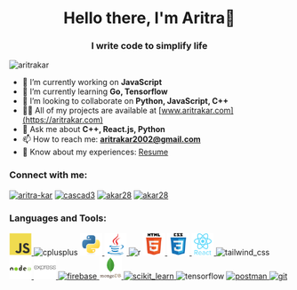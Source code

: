 <h1 align="center">Hello there, I'm Aritra👋</h1>
<h3 align="center">I write code to simplify life</h3>

<p align="left">
  <img
    src="https://komarev.com/ghpvc/?username=aritrakar&label=Profile%20views&color=0e75b6&style=flat"
    alt="aritrakar"
  />
</p>

<!-- <p align="left"> <a href="https://github.com/ryo-ma/github-profile-trophy"><img src="https://github-profile-trophy.vercel.app/?username=aritrakar&theme=onedark" alt="aritrakar" /></a> </p> -->

- 🔭 I’m currently working on **JavaScript**
- 🌱 I’m currently learning **Go, Tensorflow**
- 👯 I’m looking to collaborate on **Python, JavaScript, C++**
- 👨‍💻 All of my projects are available at [www.aritrakar.com](https://aritrakar.com)
- 💬 Ask me about **C++, React.js, Python**
- 📫 How to reach me: **aritrakar2002@gmail.com**
- 📄 Know about my experiences: [Resume](https://drive.google.com/file/d/1NeG6aCahaDHB8k4PxtL3J9LChNhYKjO7/view)

<h3 align="left"><b>Connect with me:</b></h3>
<p align="left">
  <a href="https://linkedin.com/in/aritra-kar" target="_blank"
    ><img
      align="center"
      src="https://raw.githubusercontent.com/rahuldkjain/github-profile-readme-generator/master/src/images/icons/Social/linked-in-alt.svg"
      alt="aritra-kar"
      height="30"
      width="40"
  /></a>
  <a href="https://kaggle.com/cascad3" target="_blank"
    ><img
      align="center"
      src="https://raw.githubusercontent.com/rahuldkjain/github-profile-readme-generator/master/src/images/icons/Social/kaggle.svg"
      alt="cascad3"
      height="30"
      width="40"
  /></a>
  <a href="https://www.hackerrank.com/akar28" target="_blank"
    ><img
      align="center"
      src="https://raw.githubusercontent.com/rahuldkjain/github-profile-readme-generator/master/src/images/icons/Social/hackerrank.svg"
      alt="akar28"
      height="30"
      width="40"
  /></a>
  <a href="https://www.leetcode.com/akar28" target="_blank"
    ><img
      align="center"
      src="https://raw.githubusercontent.com/rahuldkjain/github-profile-readme-generator/master/src/images/icons/Social/leet-code.svg"
      alt="akar28"
      height="30"
      width="40"
  /></a>
</p>

<h3 align="left"><b>Languages and Tools:</b></h3>
<p align="left">
    <a
        href="https://developer.mozilla.org/en-US/docs/Web/JavaScript"
        target="_blank"
    >
    <img
      src="https://raw.githubusercontent.com/devicons/devicon/master/icons/javascript/javascript-original.svg"
      alt="javascript"
      width="40"
      height="40"
    />
    </a>
    <img
        src="https://cdn.jsdelivr.net/gh/devicons/devicon/icons/cplusplus/cplusplus-original.svg"
        alt="cplusplus"
        width="40"
        height="40"
    />
    <a href="https://www.python.org" target="_blank">
        <img
        src="https://raw.githubusercontent.com/devicons/devicon/master/icons/python/python-original.svg"
        alt="python"
        width="40"
        height="40"
        />
    </a>
    <a href="https://www.java.com" target="_blank">
        <img
        src="https://raw.githubusercontent.com/devicons/devicon/master/icons/java/java-original.svg"
        alt="java"
        width="40"
        height="40"
        />
    </a>
    <img src="https://cdn.jsdelivr.net/gh/devicons/devicon/icons/r/r-original.svg" alt="r"
        width="40"
        height="40" />
    <a href="https://www.w3.org/html/" target="_blank">
        <img
        src="https://raw.githubusercontent.com/devicons/devicon/master/icons/html5/html5-original-wordmark.svg"
        alt="html5"
        width="40"
        height="40"
        />
    </a>
    <a href="https://www.w3schools.com/css/" target="_blank">
        <img
        src="https://raw.githubusercontent.com/devicons/devicon/master/icons/css3/css3-original-wordmark.svg"
        alt="css3"
        width="40"
        height="40"
        />
    </a>
    <a href="https://reactjs.org/" target="_blank">
        <img
        src="https://raw.githubusercontent.com/devicons/devicon/master/icons/react/react-original-wordmark.svg"
        alt="react"
        width="40"
        height="40"
        />
    </a>
    <img src="https://cdn.jsdelivr.net/gh/devicons/devicon/icons/tailwindcss/tailwindcss-original-wordmark.svg" 
        alt="tailwind_css"
        width="40"
        height="40"/>
    <a href="https://nodejs.org" target="_blank">
        <img
        src="https://raw.githubusercontent.com/devicons/devicon/master/icons/nodejs/nodejs-original-wordmark.svg"
        alt="nodejs"
        width="40"
        height="40"
        />
    </a>
    <a href="https://expressjs.com" target="_blank">
        <img
        src="https://raw.githubusercontent.com/devicons/devicon/master/icons/express/express-original-wordmark.svg"
        alt="express"
        width="40"
        height="40"
        />
    </a>
    <a href="https://firebase.google.com/" target="_blank">
        <img
        src="https://www.vectorlogo.zone/logos/firebase/firebase-icon.svg"
        alt="firebase"
        width="40"
        height="40"
        />
    </a>
    <a href="https://www.mongodb.com/" target="_blank">
        <img
        src="https://raw.githubusercontent.com/devicons/devicon/master/icons/mongodb/mongodb-original-wordmark.svg"
        alt="mongodb"
        width="40"
        height="40"
        />
    </a>
    <a href="https://scikit-learn.org/" target="_blank">
        <img
        src="https://upload.wikimedia.org/wikipedia/commons/0/05/Scikit_learn_logo_small.svg"
        alt="scikit_learn"
        width="40"
        height="40"
        />
    </a>
    <img src="https://cdn.jsdelivr.net/gh/devicons/devicon/icons/tensorflow/tensorflow-original.svg"                
        alt="tensorflow"
        width="40"
        height="40" />
    <a href="https://postman.com" target="_blank">
        <img
        src="https://www.vectorlogo.zone/logos/getpostman/getpostman-icon.svg"
        alt="postman"
        width="40"
        height="40"
        />
    </a>
    <a href="https://git-scm.com/" target="_blank">
        <img
        src="https://www.vectorlogo.zone/logos/git-scm/git-scm-icon.svg"
        alt="git"
        width="40"
        height="40"
        />
    </a>
</p>

<!--<div>
  <p>
    <img
      align="left"
      src="https://github-readme-stats.vercel.app/api/top-langs?username=aritrakar&show_icons=true&locale=en&layout=compact&theme=onedark"
      alt="aritrakar"
    />
  </p>

  <p>
    &nbsp;<img
      align="center"
      src="https://github-readme-stats.vercel.app/api?username=aritrakar&show_icons=true&locale=en&theme=onedark"
      alt="aritrakar"
    />
  </p>
</div>-->

<!-- <p><img align="center" src="https://github-readme-streak-stats.herokuapp.com/?user=aritrakar&theme=onedark" alt="aritrakar" /></p> -->
